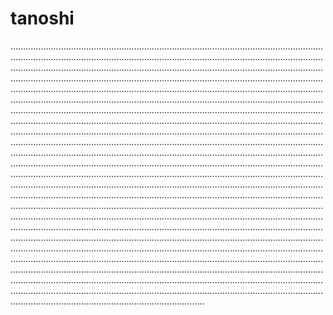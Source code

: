 # tanoshi
.............................................................................................................................................................................................................................................................................................................................................................................................................................................................................................................................................................................................................................................................................................................................................................................................................................................................................................................................................................................................................................................................................................................................................................................................................................................................................................................................................................................................................................................................................................................................................................................................................................................................................................................................................................................................................................................................................................................................................................................................................................................................................................................................................................................................................................................................................................................................................................................................................................................................................................................................................................................................................................................................................................................................................................................................................................................................................................................................................................................................................................................................................................................................................................................